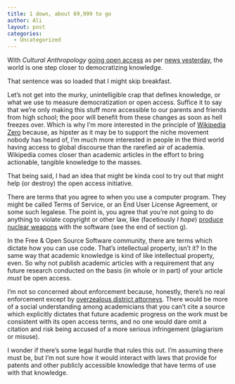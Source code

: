 ```yaml
---
title: 1 down, about 69,999 to go
author: Ali
layout: post
categories:
  - Uncategorized
---
```

With *Cultural Anthropology* [going open access][1] as per [news yesterday][2], the world is one step closer to democratizing knowledge.

That sentence was so loaded that I might skip breakfast.

Let&#8217;s not get into the murky, unintelligible crap that defines knowledge, or what we use to measure democratization or open access. Suffice it to say that we&#8217;re only making this stuff more accessible to our parents and friends from high school; the poor will benefit from these changes as soon as hell freezes over. Which is why I&#8217;m more interested in the principle of [Wikipedia Zero][3] because, as hipster as it may be to support the niche movement nobody has heard of, I&#8217;m much more interested in people in the third world having access to global discourse than the rarefied air of academia. Wikipedia comes closer than academic articles in the effort to bring actionable, tangible knowledge to the masses.

That being said, I had an idea that might be kinda cool to try out that might help (or destroy) the open access initiative.

There are terms that you agree to when you use a computer program. They might be called Terms of Service, or an End User License Agreement, or some such legalese. The point is, you agree that you&#8217;re not going to do anything to violate copyright or other law, like (facetiously *I hope*) [produce nuclear weapons][4] with the software (see the end of section g).

In the Free & Open Source Software community, there are terms which dictate how you can use code. That&#8217;s intellectual property, isn&#8217;t it? In the same way that academic knowledge is kind of like intellectual property, even. So why not publish academic articles with a requirement that any future research conducted on the basis (in whole or in part) of your article *must* be open access.

I&#8217;m not so concerned about enforcement because, honestly, there&#8217;s no real enforcement except by [overzealous district attorneys][5]. There would be more of a social understanding among academicians that you can&#8217;t cite a source which explicitly dictates that future academic progress on the work must be consistent with its open access terms, and no one would dare omit a citation and risk being accused of a more serious infringement (plagiarism or misuse).

I wonder if there&#8217;s some legal hurdle that rules this out. I&#8217;m assuming there must be, but I&#8217;m not sure how it would interact with laws that provide for patents and other publicly accessible knowledge that have terms of use with that knowledge.

 [1]: http://savageminds.org/2013/03/11/cultural-anthropology-goes-full-oa
 [2]: http://production.culanth.org/fieldsights/142-cultural-anthropology-will-go-open-access-in-2014
 [3]: https://wikimediafoundation.org/wiki/Wikipedia_Zero
 [4]: http://www.apple.com/legal/itunes/appstore/dev/stdeula/
 [5]: http://en.wikipedia.org/wiki/Aaron_Swartz#Indictment_and_prosecution
